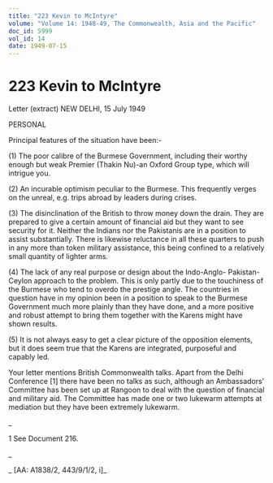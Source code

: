 ```yaml
---
title: "223 Kevin to McIntyre"
volume: "Volume 14: 1948-49, The Commonwealth, Asia and the Pacific"
doc_id: 5999
vol_id: 14
date: 1949-07-15
---
```


# 223 Kevin to McIntyre

Letter (extract) NEW DELHI, 15 July 1949

PERSONAL

Principal features of the situation have been:-

(1) The poor calibre of the Burmese Government, including their worthy enough but weak Premier (Thakin Nu)-an Oxford Group type, which will intrigue you.

(2) An incurable optimism peculiar to the Burmese. This frequently verges on the unreal, e.g. trips abroad by leaders during crises.

(3) The disinclination of the British to throw money down the drain. They are prepared to give a certain amount of financial aid but they want to see security for it. Neither the Indians nor the Pakistanis are in a position to assist substantially. There is likewise reluctance in all these quarters to push in any more than token military assistance, this being confined to a relatively small quantity of lighter arms.

(4) The lack of any real purpose or design about the Indo-Anglo- Pakistan-Ceylon approach to the problem. This is only partly due to the touchiness of the Burmese who tend to overdo the prestige angle. The countries in question have in my opinion been in a position to speak to the Burmese Government much more plainly than they have done, and a more positive and robust attempt to bring them together with the Karens might have shown results.

(5) It is not always easy to get a clear picture of the opposition elements, but it does seem true that the Karens are integrated, purposeful and capably led.

Your letter mentions British Commonwealth talks. Apart from the Delhi Conference [1] there have been no talks as such, although an Ambassadors' Committee has been set up at Rangoon to deal with the question of financial and military aid. The Committee has made one or two lukewarm attempts at mediation but they have been extremely lukewarm.

_

1 See Document 216.

_

_ [AA: A1838/2, 443/9/1/2, i]_
